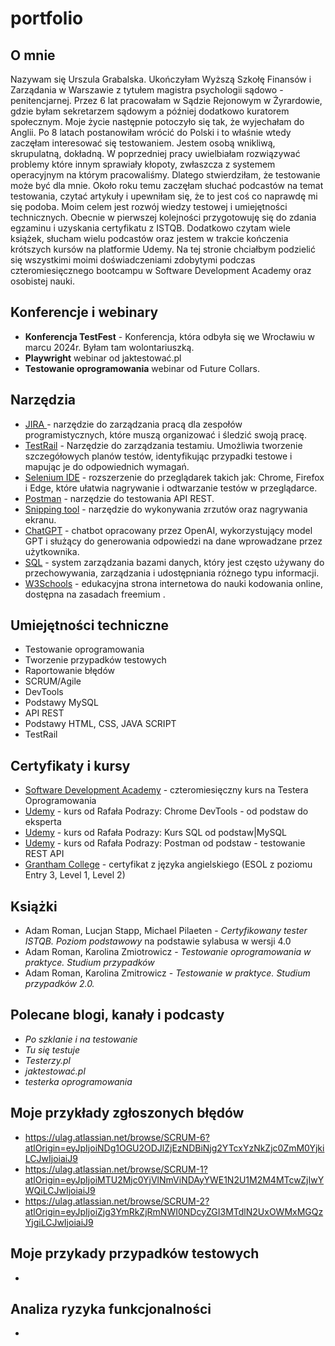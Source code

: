 # portfolio 

## O mnie 
Nazywam się Urszula Grabalska. Ukończyłam Wyższą Szkołę Finansów i Zarządania w Warszawie z tytułem magistra psychologii sądowo - penitencjarnej. Przez 6 lat pracowałam w Sądzie Rejonowym w Żyrardowie, gdzie byłam sekretarzem sądowym a później dodatkowo kuratorem społecznym. Moje życie następnie potoczyło się tak, że wyjechałam do Anglii. Po 8 latach postanowiłam wrócić do Polski i to właśnie wtedy zaczęłam interesować się testowaniem. Jestem osobą wnikliwą, skrupulatną, dokładną. W poprzedniej pracy uwielbiałam rozwiązywać problemy które innym sprawiały kłopoty, zwłaszcza z systemem operacyjnym na którym pracowaliśmy. Dlatego stwierdziłam, że testowanie może być dla mnie. Około roku temu zaczęłam słuchać podcastów na temat testowania, czytać artykuły i upewniłam się, że to jest coś co naprawdę mi się podoba. Moim celem jest rozwój wiedzy testowej i umiejętności technicznych. Obecnie w pierwszej kolejności przygotowuję się do zdania egzaminu i uzyskania certyfikatu z ISTQB. Dodatkowo czytam wiele książek, słucham wielu podcastów oraz jestem w trakcie kończenia krótszych kursów na platformie Udemy. Na tej stronie chciałbym podzielić się wszystkimi moimi doświadczeniami zdobytymi podczas czteromiesięcznego bootcampu w Software Development Academy oraz osobistej nauki. 

## Konferencje i webinary
- **Konferencja TestFest** - Konferencja, która odbyła się we Wrocławiu w marcu 2024r. Byłam tam wolontariuszką.
- **Playwright** webinar od jaktestować.pl
- **Testowanie oprogramowania** webinar od Future Collars.

## Narzędzia
- [JIRA ](https://www.atlassian.com/pl/software/jira) - narzędzie do zarządzania pracą dla zespołów programistycznych, które muszą organizować i śledzić swoją pracę.
- [TestRail](https://www.testrail.com/?utm_term=testrail&utm_campaign=gg_dg_eu1_search_brand&utm_source=google&utm_medium=cpc&utm_content=brand_exact&hsa_acc=9739162558&hsa_cam=13791072614&hsa_grp=157736310710&hsa_ad=674912748881&hsa_src=g&hsa_tgt=kwd-302379004298&hsa_kw=testrail&hsa_mt=e&hsa_net=adwords&hsa_ver=3&gad_source=1&gclid=CjwKCAjw5ImwBhBtEiwAFHDZx0rLC47HieSoJAIyxiJ31bKAYsIIq32PNJosSpY0gqK6SPL-DRsGahoCXcAQAvD_BwE) - Narzędzie do zarządzania testamiu. Umożliwia tworzenie szczegółowych planów testów, identyfikując przypadki testowe i mapując je do odpowiednich wymagań.
- [Selenium IDE](https://chromewebstore.google.com/detail/selenium-ide/mooikfkahbdckldjjndioackbalphokd?pli=1) - rozszerzenie do przeglądarek takich jak: Chrome, Firefox i Edge, które ułatwia nagrywanie i odtwarzanie testów w przeglądarce.
- [Postman](https://www.postman.com/) - narzędzie do testowania API REST.
- [Snipping tool](https://apps.microsoft.com/detail/9mz95kl8mr0l?hl=en-US&gl=US) - narzędzie do wykonywania zrzutów oraz nagrywania ekranu. 
- [ChatGPT](https://chat.openai.com/auth/login) - chatbot opracowany przez OpenAI, wykorzystujący model GPT i służący do generowania odpowiedzi na dane wprowadzane przez użytkownika.
- [SQL](https://dev.mysql.com/downloads/mysql/) - system zarządzania bazami danych, który jest często używany do przechowywania, zarządzania i udostępniania różnego typu informacji. 
- [W3Schools](https://www.w3schools.com/) - edukacyjna strona internetowa do nauki kodowania online, dostępna na zasadach freemium .

## Umiejętności techniczne
- Testowanie oprogramowania
- Tworzenie przypadków testowych
- Raportowanie błędów
- SCRUM/Agile
- DevTools
- Podstawy MySQL
- API REST
- Podstawy HTML, CSS, JAVA SCRIPT
- TestRail

## Certyfikaty i kursy
- [Software Development Academy](https://sdacademy.pl/?utm_source=google&utm_medium=cpc&utm_campaign=%5BPL-GADS-BR%5D_Brand&utm_content=software_development_academy_-_brand&utm_term=software%20development%20academy&gad_source=1&gclid=CjwKCAjw5ImwBhBtEiwAFHDZxzBV57_PSZP1X3s2sCfPaS5YzCMxeRHZHvW2ekm3RAaRfULoDCQWQRoCPFcQAvD_BwE) - czteromiesięczny kurs na Testera Oprogramowania
- [Udemy](https://www.udemy.com/course/chrome-devtools-od-podstaw-do-eksperta/?couponCode=GENAISALE24) - kurs od Rafała Podrazy: Chrome DevTools - od podstaw do eksperta
- [Udemy](https://www.udemy.com/course/kurs-sql-od-podstaw/?couponCode=GENAISALE24) - kurs od Rafała Podrazy: Kurs SQL od podstaw|MySQL
- [Udemy](https://www.udemy.com/course/postman-od-podstaw-testowanie-rest-api/?couponCode=GENAISALE24) - kurs od Rafała Podrazy: Postman od podstaw - testowanie REST API 
- [Grantham College](https://www.grantham.ac.uk/) - certyfikat z języka angielskiego (ESOL z poziomu Entry 3, Level 1, Level 2)

## Książki
- Adam Roman, Lucjan Stapp, Michael Pilaeten - *Certyfikowany tester ISTQB. Poziom podstawowy* na podstawie sylabusa w wersji 4.0
- Adam Roman, Karolina Zmiotrowicz - *Testowanie oprogramowania w praktyce. Studium przypadków*
- Adam Roman, Karolina Zmitrowicz - *Testowanie w praktyce. Studium przypadków 2.0.*

## Polecane blogi, kanały i podcasty
- *Po szklanie i na testowanie*
- *Tu się testuje*
- *Testerzy.pl*
- *jaktestować.pl*
- *testerka oprogramowania*

##  Moje przykłady zgłoszonych błędów
- https://ulag.atlassian.net/browse/SCRUM-6?atlOrigin=eyJpIjoiNDg1OGU2ODJlZjEzNDBiNjg2YTcxYzNkZjc0ZmM0YjkiLCJwIjoiaiJ9
- https://ulag.atlassian.net/browse/SCRUM-1?atlOrigin=eyJpIjoiMTU2Mjc0YjVlNmViNDAyYWE1N2U1M2M4MTcwZjIwYWQiLCJwIjoiaiJ9
- https://ulag.atlassian.net/browse/SCRUM-2?atlOrigin=eyJpIjoiZjg3YmRkZjRmNWI0NDcyZGI3MTdlN2UxOWMxMGQzYjgiLCJwIjoiaiJ9

## Moje przykady przypadków testowych
-

## Analiza ryzyka funkcjonalności 
- 
